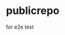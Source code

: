# publicrepo
for e2e test





























































































































































































































































































































































































































































































































































































































































































































































































































































































































































































































































































































































































































































































































































































































































































































































































































































































































































































































































































































































































































































































































































































































































































































































































